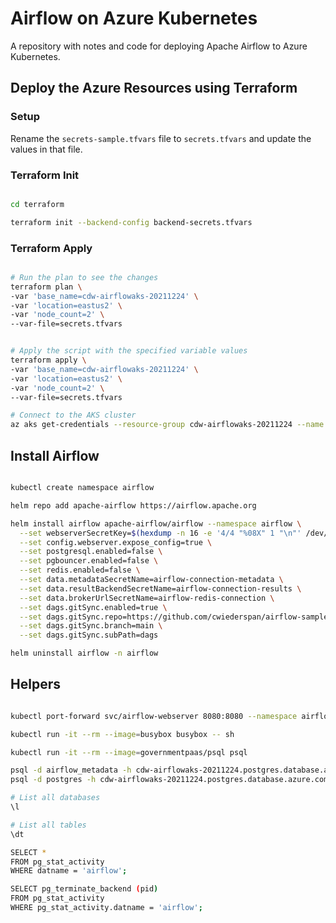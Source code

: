 # Airflow on Azure Kubernetes

A repository with notes and code for deploying Apache Airflow to Azure Kubernetes.

## Deploy the Azure Resources using Terraform

### Setup

Rename the `secrets-sample.tfvars` file to `secrets.tfvars` and update the values in that file.

### Terraform Init

```bash

cd terraform

terraform init --backend-config backend-secrets.tfvars

```

### Terraform Apply

```bash

# Run the plan to see the changes
terraform plan \
-var 'base_name=cdw-airflowaks-20211224' \
-var 'location=eastus2' \
-var 'node_count=2' \
--var-file=secrets.tfvars


# Apply the script with the specified variable values
terraform apply \
-var 'base_name=cdw-airflowaks-20211224' \
-var 'location=eastus2' \
-var 'node_count=2' \
--var-file=secrets.tfvars

# Connect to the AKS cluster
az aks get-credentials --resource-group cdw-airflowaks-20211224 --name cdw-airflowaks-20211224 --overwrite-existing 

```

## Install Airflow

```bash

kubectl create namespace airflow

helm repo add apache-airflow https://airflow.apache.org

helm install airflow apache-airflow/airflow --namespace airflow \
  --set webserverSecretKey=$(hexdump -n 16 -e '4/4 "%08X" 1 "\n"' /dev/urandom) \
  --set config.webserver.expose_config=true \
  --set postgresql.enabled=false \
  --set pgbouncer.enabled=false \
  --set redis.enabled=false \
  --set data.metadataSecretName=airflow-connection-metadata \
  --set data.resultBackendSecretName=airflow-connection-results \
  --set data.brokerUrlSecretName=airflow-redis-connection \
  --set dags.gitSync.enabled=true \
  --set dags.gitSync.repo=https://github.com/cwiederspan/airflow-sample-dags.git \
  --set dags.gitSync.branch=main \
  --set dags.gitSync.subPath=dags

helm uninstall airflow -n airflow

```

## Helpers

```bash

kubectl port-forward svc/airflow-webserver 8080:8080 --namespace airflow

kubectl run -it --rm --image=busybox busybox -- sh

kubectl run -it --rm --image=governmentpaas/psql psql

psql -d airflow_metadata -h cdw-airflowaks-20211224.postgres.database.azure.com -U psqladmin --password
psql -d postgres -h cdw-airflowaks-20211224.postgres.database.azure.com -U psqladmin --password

# List all databases
\l

# List all tables
\dt

SELECT *
FROM pg_stat_activity
WHERE datname = 'airflow';

SELECT pg_terminate_backend (pid)
FROM pg_stat_activity
WHERE pg_stat_activity.datname = 'airflow';

```